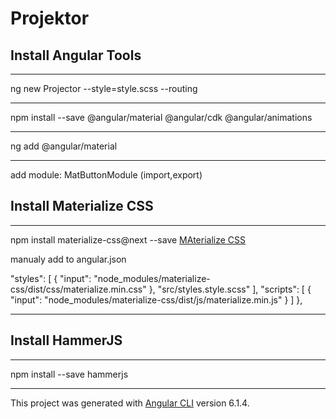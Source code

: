 # Projektor

## Install Angular Tools

***********************************************************************
ng new Projector --style=style.scss --routing
***********************************************************************
npm install --save @angular/material @angular/cdk @angular/animations
***********************************************************************
ng add @angular/material
***********************************************************************
add module: MatButtonModule (import,export)

## Install Materialize CSS
***********************************************************************
npm install materialize-css@next --save
[MAterialize CSS](https://materializecss.com)

manualy add to angular.json

 "styles": [
              {
                "input": "node_modules/materialize-css/dist/css/materialize.min.css"
              },
              "src/styles.style.scss"
            ],
            "scripts": [
              {
                "input": "node_modules/materialize-css/dist/js/materialize.min.js"
              }
            ]
          },

***********************************************************************

## Install HammerJS
***********************************************************************
npm install --save hammerjs
***********************************************************************

This project was generated with [Angular CLI](https://github.com/angular/angular-cli) version 6.1.4.
